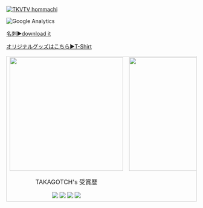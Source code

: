 
<!--
![Front img](https://github.com/takagotch/takagotch/blob/master/v4mJFCT.jpg)
-->

[![TKVTV hommachi](http://img.youtube.com/vi/IRjnyZKCtH4/0.jpg)](https://www.youtube.com/watch?v=IRjnyZKCtH4 "TKVTV hommachi")

<!-- html
<iframe width="560" height="315" src="https://www.youtube.com/embed/ZB5UmVijals" frameborder="0" allow="accelerometer; autoplay; clipboard-write; encrypted-media; gyroscope; picture-in-picture" allowfullscreen></iframe>
-->



![Google Analytics](https://www.google-analytics.com/collect?v=1&tid=UA-174694405-1&cid=555&t=pageview&ec=repo&ea=open&dp=%2F&dt=%2F)

[名刺▶download it](https://raw.githubusercontent.com/takagotch/takagotch/master/desktop/businesscard1.pdf)

[オリジナルグッズはこちら▶T-Shirt](https://takagotch.github.io/page63/shop/?fbclid=IwAR1_7pM4r0kSsRjjsXs0dcBYRsehRpjMbk6YYXcgiiC9iSCQgmMdQIFv-c4#/)












<!--
![Github stats](https://github-readme-stats.vercel.app/api?username=girisagar46&show_icons=true)![Profile views](https://gpvc.arturio.dev/girisagar46)  
<img src="https://wakatime.com/share/@girisagar46/9e2dcaec-ba40-4697-9a36-0e00e2aba570.svg" height="350px" width="450px">
--!>

<table style="border: 1px solid #CCC; border-collapse: collapse;">
  <tbody style="border: none;">
    <tr valign="top">
      <td width="50%" align="center" style="border: none;">
        <img height="300px" src="https://github-readme-stats.vercel.app/api?username=takagotch&show_icons=true">
        
        <p> TAKAGOTCH's 受賞歴 </p>
        <img src="https://github-profile-trophy.vercel.app/?username=takagotch">
        <img src="https://gpvc.arturio.dev/takagotch">
        <img src="https://badges.pufler.dev/years/takagotch">
        <img src="https://badges.pufler.dev/repos/takagotch">
      </td>
      
      <td width="25%" align="center" style="border: none;">
        <img height="300px" src="https://wakatime.com/share/@girisagar46/9e2dcaec-ba40-4697-9a36-0e00e2aba570.svg">
      </td>
      
      <td width="25%" align="center" style="border: none;">
        <img height="300px" src="https://github.com/takagotch/takagotch/blob/master/assets/img/P_20231119_144845.jpg.png">
<!--
        <img height="300px" src="https://github.com/takagotch/takagotch/blob/master/desktop/board2.png">
--!>
      </td>
      
      
    </tr>
  </tbody>
</table>



